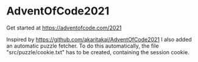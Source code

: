 # AdventOfCode2021
Get started at https://adventofcode.com/2021

Inspired by https://github.com/akaritakai/AdventOfCode2021 I also added an automatic puzzle fetcher.
To do this automatically, the file "src/puzzle/cookie.txt" has to be created, containing the session cookie.
